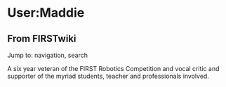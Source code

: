 # User:Maddie

## From FIRSTwiki

Jump to: navigation, search

A six year veteran of the FIRST Robotics Competition and vocal critic and supporter of the myriad students, teacher and professionals involved.
